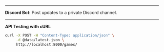

---

**Discord Bot**: Post updates to a private Discord channel.

---

**API Testing with cURL**

```bash
curl -X POST -H "Content-Type: application/json" \
     -d @data/latest.json \
     http://localhost:8000/games/
```